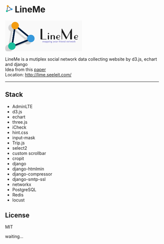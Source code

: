 # <img src="media/images/logo2.png" width="25"> LineMe
<img src="media/images/logo.jpg" width="50%">

LineMe is a mutiplex social network data collecting website by d3.js, echart and django  
Idea from this [paper](http://dkroy.media.mit.edu/wp-content/uploads/sites/9/2016/02/Saveski_Chu_Vosoughi_Roy_WWW_2016.pdf)  
Location: http://lime.seeleit.com/
  
***

## Stack
* AdminLTE
* d3.js
* echart
* three.js
* iCheck
* hint.css
* input-mask
* Trip.js
* select2
* custom scrollbar
* cropit
* django
* django-htmlmin
* django-compressor
* django-smtp-ssl
* networkx
* PostgreSQL
* Redis
* locust

## License
MIT

waiting...
